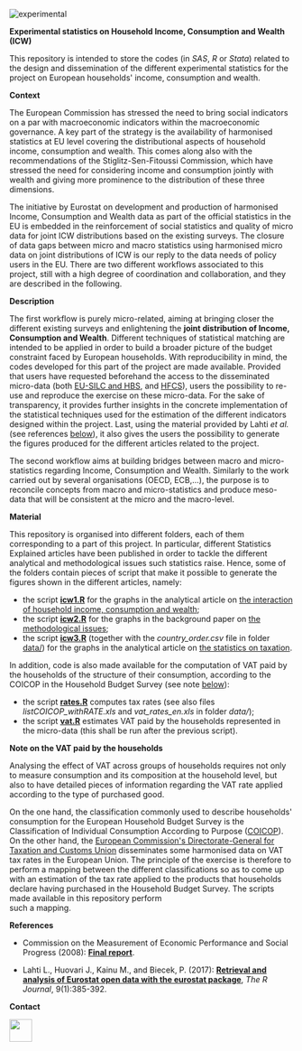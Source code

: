 ![experimental](http://ec.europa.eu/eurostat/statistics-explained/images/9/95/Experimental.png)<br />

**Experimental statistics on Household Income, Consumption and Wealth (ICW)**

This repository is intended to store the codes (in _SAS_, _R_ or _Stata_) related to the design and 
dissemination of the different experimental statistics for the project on European households' 
income, consumption and wealth.

**Context**

The European Commission has stressed the need to bring social indicators on a par with macroeconomic 
indicators within the macroeconomic governance. A key part of the strategy is the availability of 
harmonised statistics at EU level covering the distributional aspects of household income, consumption 
and wealth. This comes along also with the recommendations of the Stiglitz-Sen-Fitoussi Commission, 
which have stressed the need for considering income and consumption jointly with wealth and giving more 
prominence to the distribution of these three dimensions.

The initiative by Eurostat on development and production of harmonised Income, Consumption and Wealth 
data as part of the official statistics in the EU is embedded in the reinforcement of social statistics 
and quality of micro data for joint ICW distributions based on the existing surveys. The closure of data 
gaps between micro and macro statistics using harmonised micro data on joint distributions of ICW is our 
reply to the data needs of policy users in the EU. There are two different workflows associated to this 
project, still with a high degree of coordination and collaboration, and they are described in the following. 

**Description**

The first workflow is purely micro-related, aiming at bringing closer the 
different existing surveys and enlightening the **joint distribution of Income, Consumption and Wealth**. 
Different techniques of statistical matching are intended to be applied in order to build a broader 
picture of the budget constraint faced by European households. 
With reproducibility in mind, the codes developed for this part of the project are made available.
Provided that users have requested beforehand the access to the disseminated micro-data 
(both [EU-SILC and HBS](http://ec.europa.eu/eurostat/web/microdata/overview), 
and [HFCS](https://www.ecb.europa.eu/pub/economic-research/research-networks/html/researcher_hfcn.en.html)),
users the possibility to re-use and reproduce the exercise on these micro-data. 
For the sake of transparency, it provides further insights in the concrete implementation 
of the statistical techniques used for the estimation of the different indicators designed within 
the project. 
Last, using the material provided by Lahti _et al._ (see references [below](#References)), it also 
gives the users the possibility to generate the figures produced for the different 
articles related to the project.

The second workflow aims at building bridges between macro and micro-statistics regarding Income, Consumption 
and Wealth. Similarly to the work carried out by several organisations (OECD, ECB,...), the purpose is to 
reconcile concepts from macro and micro-statistics and produce meso-data that will be consistent at the micro 
and the macro-level.

**Material**

This repository is organised into different folders, each of them corresponding to a part of this project. 
In particular, different Statistics Explained articles have been published in order to tackle the different 
analytical and methodological issues such statistics raise. Hence, some of the folders contain pieces of 
script that make it possible to generate the figures shown in the different articles, namely:
* the script [**icw1.R**](icw1.R) for the graphs in the analytical article on [the interaction of household income, consumption and wealth](http://ec.europa.eu/eurostat/statistics-explained/index.php?title=Interaction_of_household_income,_consumption_and_wealth_-_statistics_on_main_results);
* the script [**icw2.R**](icw2.R) for the graphs in the background paper on [the methodological issues](http://ec.europa.eu/eurostat/statistics-explained/index.php/Interaction_of_household_income,_consumption_and_wealth_-_methodological_issues);
* the script [**icw3.R**](icw3.R) (together with the _country_order.csv_ file in folder [data/](data/)) for the graphs in the analytical article on [the statistics on taxation](http://ec.europa.eu/eurostat/statistics-explained/index.php/Interaction_of_household_income,_consumption_and_wealth_%E2%80%93_statistics_on_taxation).

In addition, code is also made available for the computation of VAT paid by the households 
of the structure of their consumption, according to the COICOP in the Household Budget Survey (see note
[below](#VAT)):
* the script [**rates.R**](rates.R) computes tax rates (see also files _listCOICOP_withRATE.xls_ and _vat_rates_en.xls_ 
 in folder _data/_);
* the script [**vat.R**](rates.R) estimates VAT paid by the households represented in the micro-data (this shall be run
 after the previous script).

**<a name="VAT"></a>Note on the VAT paid by the households**

Analysing the effect of VAT across groups of households requires not only to measure consumption and its 
composition at the household level, but also to have detailed pieces of information regarding the VAT rate
applied according to the type of purchased good.

On the one hand, the classification commonly used to describe households' consumption for the European 
Household Budget Survey is the Classification of Individual Consumption According to Purpose 
([COICOP](https://unstats.un.org/unsd/cr/registry/regcst.asp?Cl=5)). 
On the other hand, the [European Commission's Directorate-General for Taxation and Customs Union](https://ec.europa.eu/taxation_customs/home_en) disseminates some harmonised data on VAT tax rates in the European Union. 
The principle of the exercise is therefore to perform a mapping between the different classifications 
so as to come up with an estimation of the tax rate applied to the products that households declare 
having purchased in the Household Budget Survey. The scripts made available in this repository perform  
such a mapping.

**<a name="References"></a>References**

* Commission on the Measurement of Economic Performance and Social Progress (2008): 
[**Final report**](https://ec.europa.eu/eurostat/documents/118025/118123/Fitoussi+Commission+report).

* Lahti L., Huovari J., Kainu M., and Biecek, P. (2017): 
[**Retrieval and analysis of Eurostat open data with the eurostat package**](https://journal.r-project.org/archive/2017/RJ-2017-019/RJ-2017-019.pdf), _The R Journal_, 9(1):385-392.

**Contact** 

<a href="https://github.com/pierre-lamarche"><img src="https://github.com/pierre-lamarche.png" width="40"></a>
